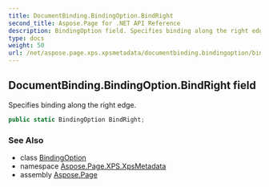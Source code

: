 ```yaml
---
title: DocumentBinding.BindingOption.BindRight
second_title: Aspose.Page for .NET API Reference
description: BindingOption field. Specifies binding along the right edge
type: docs
weight: 50
url: /net/aspose.page.xps.xpsmetadata/documentbinding.bindingoption/bindright/
---
```

## DocumentBinding.BindingOption.BindRight field

Specifies binding along the right edge.

```csharp
public static BindingOption BindRight;
```

### See Also

* class [BindingOption](../)
* namespace [Aspose.Page.XPS.XpsMetadata](../../documentbinding.bindingoption/)
* assembly [Aspose.Page](../../../)


